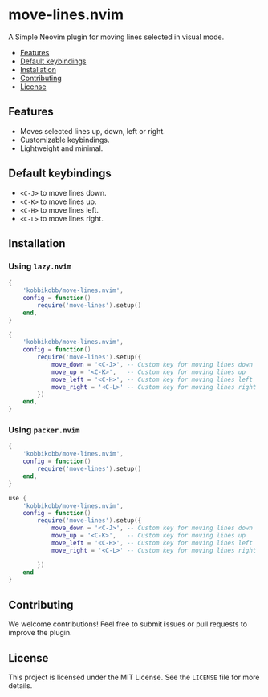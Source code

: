 # move-lines.nvim

A Simple Neovim plugin for moving lines selected in visual mode.

<!-- TOC -->

- [Features](#features)
- [Default keybindings](#default-keybindings)
- [Installation](#installation)
- [Contributing](#contributing)
- [License](#license)

<!-- /TOC -->

## Features
- Moves selected lines up, down, left or right.
- Customizable keybindings.
- Lightweight and minimal.

## Default keybindings
- `<C-J>` to move lines down.
- `<C-K>` to move lines up.
- `<C-H>` to move lines left.
- `<C-L>` to move lines right.

## Installation

### Using `lazy.nvim`

```lua
{
    'kobbikobb/move-lines.nvim',
    config = function()
        require('move-lines').setup()
    end,
}
```

```lua
{
    'kobbikobb/move-lines.nvim',
    config = function()
        require('move-lines').setup({
            move_down = '<C-J>', -- Custom key for moving lines down
            move_up = '<C-K>',   -- Custom key for moving lines up
            move_left = '<C-H>', -- Custom key for moving lines left
            move_right = '<C-L>' -- Custom key for moving lines right
        })
    end,
}
```

### Using `packer.nvim`

```lua
{
    'kobbikobb/move-lines.nvim',
    config = function()
        require('move-lines').setup()
    end,
}
```

```lua
use {
    'kobbikobb/move-lines.nvim',
    config = function()
        require('move-lines').setup({
            move_down = '<C-J>', -- Custom key for moving lines down
            move_up = '<C-K>',   -- Custom key for moving lines up
            move_left = '<C-H>', -- Custom key for moving lines left
            move_right = '<C-L>' -- Custom key for moving lines right

        })
    end
}
```

## Contributing

We welcome contributions! Feel free to submit issues or pull requests to improve the plugin.

## License

This project is licensed under the MIT License. See the `LICENSE` file for more details.

